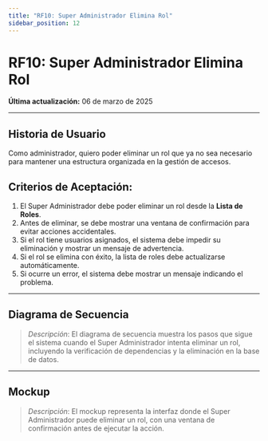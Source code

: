```yaml
---
title: "RF10: Super Administrador Elimina Rol"
sidebar_position: 12
---
```


# RF10: Super Administrador Elimina Rol

**Última actualización:** 06 de marzo de 2025

---

## Historia de Usuario

Como administrador, quiero poder eliminar un rol que ya no sea necesario para mantener una estructura organizada en la gestión de accesos.

## **Criterios de Aceptación:**

1. El Super Administrador debe poder eliminar un rol desde la **Lista de Roles**.
2. Antes de eliminar, se debe mostrar una ventana de confirmación para evitar acciones accidentales.
3. Si el rol tiene usuarios asignados, el sistema debe impedir su eliminación y mostrar un mensaje de advertencia.
4. Si el rol se elimina con éxito, la lista de roles debe actualizarse automáticamente.
5. Si ocurre un error, el sistema debe mostrar un mensaje indicando el problema.

---

## **Diagrama de Secuencia**

> _Descripción_: El diagrama de secuencia muestra los pasos que sigue el sistema cuando el Super Administrador intenta eliminar un rol, incluyendo la verificación de dependencias y la eliminación en la base de datos.

---

## **Mockup**

> _Descripción_: El mockup representa la interfaz donde el Super Administrador puede eliminar un rol, con una ventana de confirmación antes de ejecutar la acción.
